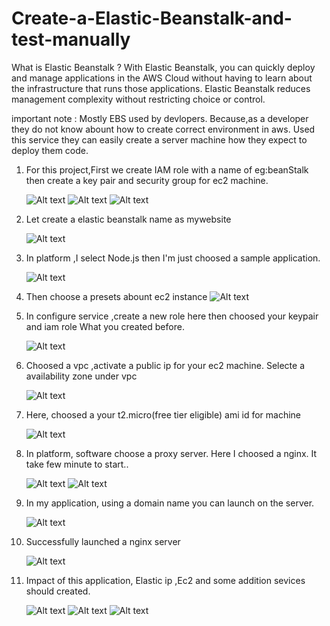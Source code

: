 # Create-a-Elastic-Beanstalk-and-test-manually
What is Elastic Beanstalk ?
          With Elastic Beanstalk, you can quickly deploy and manage applications in the AWS Cloud without having to learn about the infrastructure that runs those applications.
Elastic Beanstalk reduces management complexity without restricting choice or control.
          
  important note : Mostly EBS used by devlopers. Because,as a developer they do not know abount how to create correct environment in aws. Used this service they can easily create a server machine how they expect to deploy them code. 

1. For this project,First we create IAM role with a name of eg:beanStalk then create a  key pair and security group for ec2 machine.

   ![Alt text](imagi/1.png)
   ![Alt text](imagi/2.png)
   ![Alt text](imagi/3.png)


3. Let create a elastic beanstalk name as mywebsite

    ![Alt text](imagi/5.png)

4. In platform ,I select Node.js then I'm just choosed a sample application.

   ![Alt text](imagi/6.png)

5. Then choose a presets abount ec2 instance
   ![Alt text](imagi/7.png)

6. In configure service ,create a new role here then choosed your keypair and iam role What you created before.

   ![Alt text](imagi/8.png)

7. Choosed a vpc ,activate a public ip for your ec2 machine. Selecte a availability zone under vpc

   ![Alt text](imagi/9.png)

8. Here, choosed a your t2.micro(free tier eligible) ami id for machine

   ![Alt text](imagi/13.png)

9. In platform, software choose a proxy server. Here I choosed a nginx. It take few minute to start..

   ![Alt text](imagi/16.png)
   ![Alt text](imagi/18.png)

10. In my application, using a domain name you can launch on the server.

    ![Alt text](imagi/19.png)

11. Successfully launched a nginx server

    ![Alt text](imagi/20.png)

12. Impact of this application, Elastic ip ,Ec2 and some addition sevices should created.

    ![Alt text](imagi/21.png)
    ![Alt text](imagi/22.png)
    ![Alt text](imagi/23.png)

                                                                  
  


 



